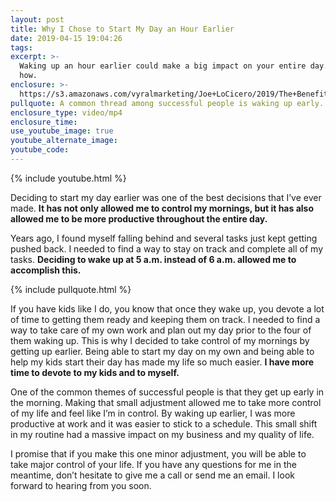 ```yaml
---
layout: post
title: Why I Chose to Start My Day an Hour Earlier
date: 2019-04-15 19:04:26
tags:
excerpt: >-
  Waking up an hour earlier could make a big impact on your entire day. Here’s
  how.
enclosure: >-
  https://s3.amazonaws.com/vyralmarketing/Joe+LoCicero/2019/The+Benefits+Of+Waking+Up+Early.mp4
pullquote: A common thread among successful people is waking up early.
enclosure_type: video/mp4
enclosure_time:
use_youtube_image: true
youtube_alternate_image:
youtube_code:
---
```


{% include youtube.html %}

Deciding to start my day earlier was one of the best decisions that I’ve ever made. **It has not only allowed me to control my mornings, but it has also allowed me to be more productive throughout the entire day.**

Years ago, I found myself falling behind and several tasks just kept getting pushed back. I needed to find a way to stay on track and complete all of my tasks. **Deciding to wake up at 5 a.m. instead of 6 a.m. allowed me to accomplish this.**

{% include pullquote.html %}

If you have kids like I do, you know that once they wake up, you devote a lot of time to getting them ready and keeping them on track. I needed to find a way to take care of my own work and plan out my day prior to the four of them waking up. This is why I decided to take control of my mornings by getting up earlier. Being able to start my day on my own and being able to help my kids start their day has made my life so much easier. **I have more time to devote to my kids and to myself.&nbsp;**

One of the common themes of successful people is that they get up early in the morning. Making that small adjustment allowed me to take more control of my life and feel like I’m in control. By waking up earlier, I was more productive at work and it was easier to stick to a schedule. This small shift in my routine had a massive impact on my business and my quality of life.

I promise that if you make this one minor adjustment, you will be able to take major control of your life. If you have any questions for me in the meantime, don’t hesitate to give me a call or send me an email. I look forward to hearing from you soon.

&nbsp;